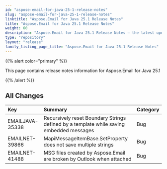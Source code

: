 ```yaml
---
id: "aspose-email-for-java-25-1-release-notes"
slug: "aspose-email-for-java-25-1-release-notes"
linktitle: "Aspose.Email for Java 25.1 Release Notes"
title: "Aspose.Email for Java 25.1 Release Notes"
weight: 60
description: "Aspose.Email for Java 25.1 Release Notes – the latest updates and fixes."
type: "repository"
layout: "release"
family_listing_page_title: "Aspose.Email for Java 25.1 Release Notes"
---
```


{{% alert color="primary" %}}

This page contains release notes information for Aspose.Email for Java 25.1

{{% /alert %}}

## **All Changes**

|**Key**|**Summary**|**Category**|
| :- | :- | :- |
|EMAILJAVA-35338|Recursively reset Boundary Strings defined by a template while saving embedded messages|Bug|
|EMAILNET-39866|MapiMessageItemBase.SetProperty does not save multiple strings|Bug|
|EMAILNET-41488|MSG files created by Aspose.Email are broken by Outlook when attached|Bug|



